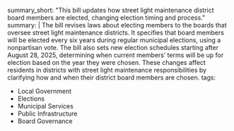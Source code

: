 summary_short: "This bill updates how street light maintenance district board members are elected, changing election timing and process."
summary: |
  The bill revises laws about electing members to the boards that oversee street light maintenance districts. It specifies that board members will be elected every six years during regular municipal elections, using a nonpartisan vote. The bill also sets new election schedules starting after August 28, 2025, determining when current members’ terms will be up for election based on the year they were chosen. These changes affect residents in districts with street light maintenance responsibilities by clarifying how and when their district board members are chosen.
tags:
  - Local Government
  - Elections
  - Municipal Services
  - Public Infrastructure
  - Board Governance
